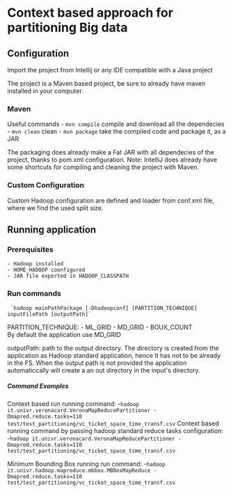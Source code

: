 # Context based approach for partitioning Big data

## Configuration
Import the project from Intellij or any IDE compatible with a Java project

The project is a Maven based project, be sure to already have maven installed in your computer.
### Maven
Useful commands
	- `mvn compile` compile and download all the dependecies
	- `mvn clean` clean
	- `mvn package` take the compiled code and package it, as a JAR

The packaging does already make a Fat JAR with all dependecies of the project, thanks to pom.xml configuration.
Note: IntelliJ does already have some shortcuts for compiling and cleaning the project with Maven.

### Custom Configuration
Custom Hadoop configuration are defined and loader from conf.xml file, where we find the used split size.

## Running application
### Prerequisites 
	- Hadoop installed
	- HOME_HADOOP coonfigured
	- JAR file exported in HADOOP_CLASSPATH
### Run commands
	 `hadoop mainPathPackage [-Dhadoopconf] [PARTITION_TECHNIQUE] inputFilePath [outputPath]`

PARTITION_TECHNIQUE:
	- ML_GRID 
	- MD_GRID 
	- BOUX_COUNT  
By default the application use MD_GRID  

outputPath: path to the output directory. The directory is created from the application as Hadoop standard application, hence It has not to be already in the FS. When the output path is not provided the application automaticcally will create a an out directory in the input's directory.


##### Command Examples
Context based run running command:
	-`hadoop it.univr.veronacard.VeronaMapReducePartitioner -Dmapred.reduce.tasks=110 test/test_partitioning/vc_ticket_space_time_transf.csv`
Context based running command by passing hadoop standard reduce tasks configuration:
	-`hadoop it.univr.veronacard.VeronaMapReducePartitioner -Dmapred.reduce.tasks=110 test/test_partitioning/vc_ticket_space_time_transf.csv`

Minimum Bounding Box running run command:
	-`hadoop it.univr.hadoop.mapreduce.mbbox.MBBoxMapReduce -Dmapred.reduce.tasks=110 test/test_partitioning/vc_ticket_space_time_transf.csv`



